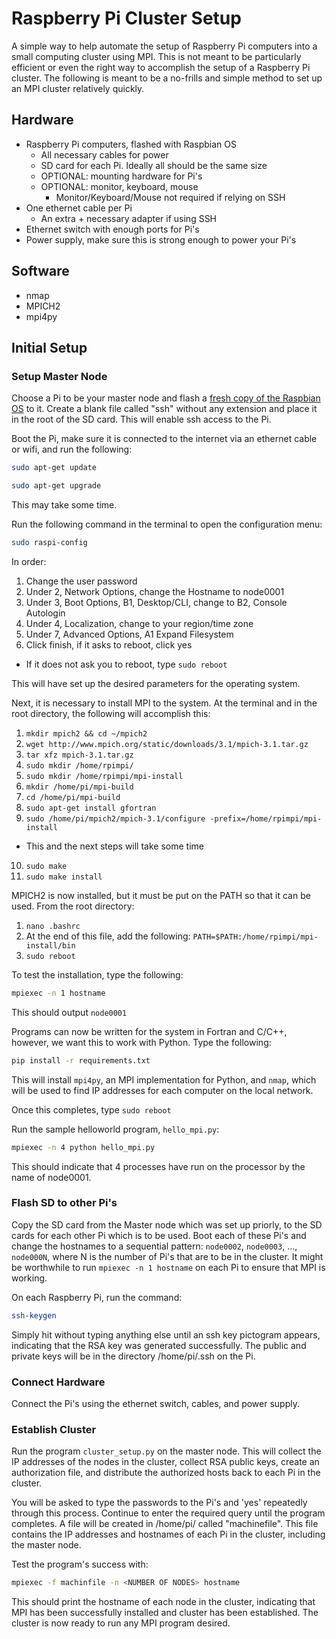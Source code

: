 # Raspberry Pi Cluster Setup

A simple way to help automate the setup of Raspberry Pi computers into a small computing cluster using MPI. This is not meant to be particularly efficient or even the right way to accomplish the setup of a Raspberry Pi cluster. The following is meant to be a no-frills and simple method to set up an MPI cluster relatively quickly.

## Hardware
- Raspberry Pi computers, flashed with Raspbian OS
  - All necessary cables for power
  - SD card for each Pi. Ideally all should be the same size
  - OPTIONAL: mounting hardware for Pi's
  - OPTIONAL: monitor, keyboard, mouse
    - Monitor/Keyboard/Mouse not required if relying on SSH 
- One ethernet cable per Pi
  - An extra + necessary adapter if using SSH
- Ethernet switch with enough ports for Pi's
- Power supply, make sure this is strong enough to power your Pi's

## Software
- nmap
- MPICH2
- mpi4py

## Initial Setup

### Setup Master Node
Choose a Pi to be your master node and flash a [fresh copy of the Raspbian OS](https://www.raspberrypi.org/downloads/raspbian/) to it. Create a blank file called "ssh" without any extension and place it in the root of the SD card. This will enable ssh access to the Pi.

Boot the Pi, make sure it is connected to the internet via an ethernet cable or wifi, and run the following:

```bash
sudo apt-get update
```

```bash
sudo apt-get upgrade
```

This may take some time.

Run the following command in the terminal to open the configuration menu:

```bash
sudo raspi-config
```

In order:
1. Change the user password
2. Under 2, Network Options, change the Hostname to node0001
3. Under 3, Boot Options, B1, Desktop/CLI, change to B2, Console Autologin
4. Under 4, Localization, change to your region/time zone
5. Under 7, Advanced Options, A1 Expand Filesystem
6. Click finish, if it asks to reboot, click yes
  * If it does not ask you to reboot, type `sudo reboot`

This will have set up the desired parameters for the operating system.

Next, it is necessary to install MPI to the system. At the terminal and in the root directory, the following will accomplish this:

1. `mkdir mpich2 && cd ~/mpich2`
2. `wget http://www.mpich.org/static/downloads/3.1/mpich-3.1.tar.gz`
3. `tar xfz mpich-3.1.tar.gz`
4. `sudo mkdir /home/rpimpi/`
5. `sudo mkdir /home/rpimpi/mpi-install`
6. `mkdir /home/pi/mpi-build`
7. `cd /home/pi/mpi-build`
8. `sudo apt-get install gfortran`
9. `sudo /home/pi/mpich2/mpich-3.1/configure -prefix=/home/rpimpi/mpi-install`
* This and the next steps will take some time
10. `sudo make`
11. `sudo make install`

MPICH2 is now installed, but it must be put on the PATH so that it can be used. From the root directory:

1. `nano .bashrc`
2. At the end of this file, add the following: `PATH=$PATH:/home/rpimpi/mpi-install/bin`
3. `sudo reboot`

To test the installation, type the following:

```bash
mpiexec -n 1 hostname
```

This should output `node0001`

Programs can now be written for the system in Fortran and C/C++, however, we want this to work with Python. Type the following:

```bash
pip install -r requirements.txt
```

This will install `mpi4py`, an MPI implementation for Python, and `nmap`, which will be used to find IP addresses for each computer on the local network.

Once this completes, type `sudo reboot`

Run the sample helloworld program, `hello_mpi.py`:

```bash
mpiexec -n 4 python hello_mpi.py
```

This should indicate that 4 processes have run on the processor by the name of node0001. 

### Flash SD to other Pi's
Copy the SD card from the Master node which was set up priorly, to the SD cards for each other Pi which is to be used. Boot each of these Pi's and change the hostnames to a sequential pattern: `node0002`, `node0003`, ..., `node000N`, where N is the number of Pi's that are to be in the cluster. It might be worthwhile to run `mpiexec -n 1 hostname` on each Pi to ensure that MPI is working.

On each Raspberry Pi, run the command:

```bash
ssh-keygen
```

Simply hit <Enter> without typing anything else until an ssh key pictogram appears, indicating that the RSA key was generated successfully. The public and private keys will be in the directory /home/pi/.ssh on the Pi. 


### Connect Hardware
Connect the Pi's using the ethernet switch, cables, and power supply. 

### Establish Cluster

Run the program `cluster_setup.py` on the master node. This will collect the IP addresses of the nodes in the cluster, collect RSA public keys, create an authorization file, and distribute the authorized hosts back to each Pi in the cluster.

You will be asked to type the passwords to the Pi's and 'yes' repeatedly through this process. Continue to enter the required query until the program completes. A file will be created in /home/pi/ called "machinefile". This file contains the IP addresses and hostnames of each Pi in the cluster, including the master node. 

Test the program's success with:

```bash
mpiexec -f machinfile -n <NUMBER OF NODES> hostname
```

This should print the hostname of each node in the cluster, indicating that MPI has been successfully installed and cluster has been established. The cluster is now ready to run any MPI program desired. 





